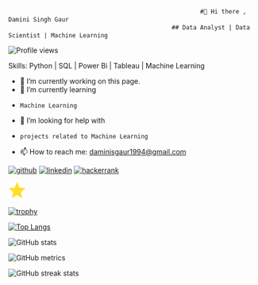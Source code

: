                                                           #👋 Hi there , Damini Singh Gaur
                                                  ## Data Analyst | Data Scientist | Machine Learning

![Profile views](https://gpvc.arturio.dev/94Damini)

Skills: Python | SQL | Power Bi | Tableau | Machine Learning

- 🔭 I’m currently working on this page. 
- 🌱 I’m currently learning 
-     Machine Learning 
- 🤔 I’m looking for help with 
-     projects related to Machine Learning 
- 📫 How to reach me: daminisgaur1994@gmail.com 


[<img src='https://cdn.jsdelivr.net/npm/simple-icons@3.0.1/icons/github.svg' alt='github' height='40'>](https://github.com/94Damini)  [<img src='https://cdn.jsdelivr.net/npm/simple-icons@3.0.1/icons/linkedin.svg' alt='linkedin' height='40'>](https://www.linkedin.com/in/www.linkedin.com/in/damini-singh-gaur-511145243/)  [<img src='https://cdn.jsdelivr.net/npm/simple-icons@3.0.1/icons/hackerrank.svg' alt='hackerrank' height='40'>](daminisgaur1994)  

<a href='https://stars.github.com/'><img src='https://raw.githubusercontent.com/acervenky/animated-github-badges/master/assets/starbadge.gif' width='35' height='35'></a> 

[![trophy](https://github-profile-trophy.vercel.app/?username=94Damini)](https://github.com/ryo-ma/github-profile-trophy)

[![Top Langs](https://github-readme-stats.vercel.app/api/top-langs/?username=94Damini)](https://github.com/anuraghazra/github-readme-stats)

![GitHub stats](https://github-readme-stats.vercel.app/api?username=94Damini&show_icons=true)  

![GitHub metrics](https://metrics.lecoq.io/94Damini)  

![GitHub streak stats](https://github-readme-streak-stats.herokuapp.com/?user=94Damini)  

  


